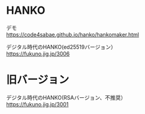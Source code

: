 # HANKO
デモ  
https://code4sabae.github.io/hanko/hankomaker.html  

デジタル時代のHANKO(ed25519バージョン）  
https://fukuno.jig.jp/3006  

# 旧バージョン
デジタル時代のHANKO(RSAバージョン、不推奨）  
https://fukuno.jig.jp/3001  
